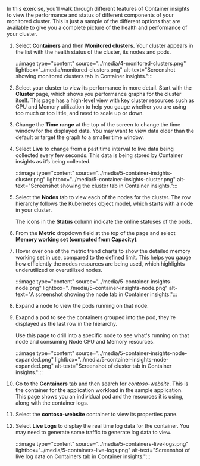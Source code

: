 In this exercise, you’ll walk through different features of Container insights to view the performance and status of different components of your monitored cluster. This is just a sample of the different options that are available to give you a complete picture of the health and performance of your cluster.

1. Select **Containers** and then **Monitored clusters.** Your cluster appears in the list with the health status of the cluster, its nodes and pods.  

    :::image type="content" source="../media/4-monitored-clusters.png" lightbox="../media/monitored-clusters.png" alt-text="Screenshot showing monitored clusters tab in Container insights.":::

1. Select your cluster to view its performance in more detail. Start with the **Cluster** page, which shows you performance graphs for the cluster itself. This page has a high-level view with key cluster resources such as CPU and Memory utilization to help you gauge whether you are using too much or too little, and need to scale up or down.
1. Change the **Time range** at the top of the screen to change the time window for the displayed data. You may want to view data older than the default or target the graph to a smaller time window.
1. Select **Live** to change from a past time interval to live data being collected every few seconds. This data is being stored by Container insights as it’s being collected.

     :::image type="content" source="../media/5-container-insights-cluster.png" lightbox="../media/5-container-insights-cluster.png" alt-text="Screenshot showing the cluster tab in Container insights.":::

1. Select the **Nodes** tab to view each of the nodes for the cluster. The row hierarchy follows the Kubernetes object model, which starts with a node in your cluster.

     The icons in the **Status** column indicate the online statuses of the pods.
1. From the **Metric** dropdown field at the top of the page and select **Memory working set (computed from Capacity)**.

1. Hover over one of the metric trend charts to show the detailed memory working set in use, compared to the defined limit. This helps you gauge how efficiently the nodes resources are being used, which highlights underutilized or overutilized nodes.

    :::image type="content" source="../media/5-container-insights-node.png" lightbox="../media/5-container-insights-node.png" alt-text="A screenshot showing the node tab in Container insights.":::  

1. Expand a node to view the pods running on that node. 

1. Exapnd a pod to see the containers grouped into the pod, they're displayed as the last row in the hierarchy.  

    Use this page to drill into a specific node to see what's running on that node and consuming Node CPU and Memory resources.

    :::image type="content" source="../media/5-container-insights-node-expanded.png" lightbox="../media/5-container-insights-node-expanded.png" alt-text="Screenshot of cluster tab in Container insights.":::

1. Go to the **Containers** tab and then search for *contoso-website*. This is the container for the application workload in the sample application. This page shows you an individual pod and the resources it is using, along with the container logs.

1. Select the **contoso-website** container to view its properties pane.

1. Select **Live Logs**  to display the real time log data for the container. You may need to generate some traffic to generate log data to view.

    :::image type="content" source="../media/5-containers-live-logs.png" lightbox="../media/5-containers-live-logs.png" alt-text="Screenshot of live log data on Containers tab in Container insights.":::
